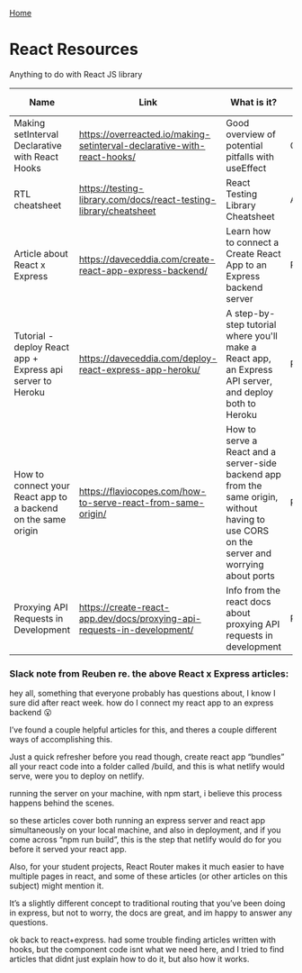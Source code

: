 [Home](../README.md)

# React Resources

Anything to do with React JS library 

| Name          | Link          | What is it?  | Tip from
| ------------- | ------------- | ------------ | ------------ |
| Making setInterval Declarative with React Hooks | https://overreacted.io/making-setinterval-declarative-with-react-hooks/ | Good overview of potential pitfalls with useEffect | Oli
| RTL cheatsheet | https://testing-library.com/docs/react-testing-library/cheatsheet | React Testing Library Cheatsheet| Alex
| Article about React x Express  | https://daveceddia.com/create-react-app-express-backend/ | Learn how to connect a Create React App to an Express backend server | Reuben
| Tutorial - deploy React app + Express api server to Heroku | https://daveceddia.com/deploy-react-express-app-heroku/ | A step-by-step tutorial where you'll make a React app, an Express API server, and deploy both to Heroku | Reuben
| How to connect your React app to a backend on the same origin | https://flaviocopes.com/how-to-serve-react-from-same-origin/ | How to serve a React and a server-side backend app from the same origin, without having to use CORS on the server and worrying about ports |Reuben
| Proxying API Requests in Development | https://create-react-app.dev/docs/proxying-api-requests-in-development/ | Info from the react docs about proxying API requests in development | Reuben




### Slack note from Reuben re. the above React x Express articles:

hey all, something that everyone probably has questions about, I know I sure did after react week. how do I connect my react app to an express backend :open_mouth:

I’ve found a couple helpful articles for this, and theres a couple different ways of accomplishing this.

Just a quick refresher before you read though, create react app “bundles” all your react code into a folder called /build, and this is what netlify would serve, were you to deploy on netlify.

running the server on your machine, with npm start, i believe this process happens behind the scenes.

so these articles cover both running an express server and react app simultaneously on your local machine, and also in deployment, and if you come across “npm run build”, this is the step that netlify would do for you before it served your react app.

Also, for your student projects, React Router makes it much easier to have multiple pages in react, and some of these articles (or other articles on this subject) might mention it. 

It’s a slightly different concept to traditional routing that you’ve been doing in express, but not to worry, the docs are great, and im happy to answer any questions.

ok back to react+express. had some trouble finding articles written with hooks, but the component code isnt what we need here, and I tried to find articles that didnt just explain how to do it, but also how it works.

